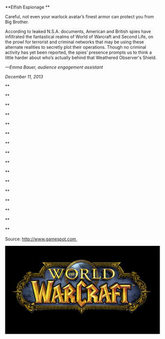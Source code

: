 **Elfish Espionage
**

Careful, not even your warlock avatar’s finest armor can protect you from Big Brother. 

According to leaked N.S.A. documents, American and British spies have infiltrated the fantastical realms of World of Warcraft and Second Life, on the prowl for terrorist and criminal networks that may be using these alternate realities to secretly plot their operations. Though no criminal activity has yet been reported, the spies’ presence prompts us to think a little harder about who’s actually behind that Weathered Observer's Shield.

*—Emma Bauer, audience engagement assistant*

*December 11, 2013*

**

**

**

**

**

**

**

**

**

**

**

**

**

**

**

**

Source: http://www.gamespot.com 

![](../images/13.12.13_Bauer_WorldWarcraftEDIT-1.jpg)
